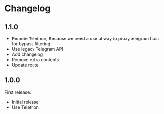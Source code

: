 # Changelog

## 1.1.0

- Remote Telethon, Because we need a useful way to proxy telegram host for bypass filtering
- Use legacy Telegram API
- Add changelog
- Remove extra contents
- Update route

## 1.0.0

First release:

- Initial release
- Use Telethon
